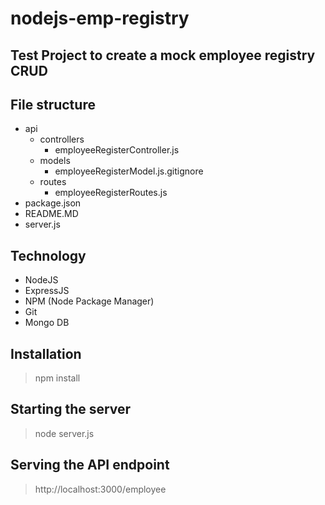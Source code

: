 # nodejs-emp-registry
Test Project to create a mock employee registry CRUD
---

File structure
---
* api
  * controllers
    * employeeRegisterController.js
   * models 
     * employeeRegisterModel.js.gitignore
   * routes
     * employeeRegisterRoutes.js
* package.json
* README.MD
* server.js


Technology
---
* NodeJS
* ExpressJS
* NPM (Node Package Manager)
* Git
* Mongo DB


Installation
---
> npm install


Starting the server
---
> node server.js


Serving the API endpoint
---
> http://localhost:3000/employee

